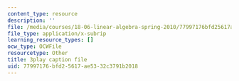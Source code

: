 ```yaml
---
content_type: resource
description: ''
file: /media/courses/18-06-linear-algebra-spring-2010/77997176bfd25617ae5332c3791b2018_Y_Ac6KiQ1t0.vtt
file_type: application/x-subrip
learning_resource_types: []
ocw_type: OCWFile
resourcetype: Other
title: 3play caption file
uid: 77997176-bfd2-5617-ae53-32c3791b2018
---
```


